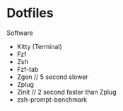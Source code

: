 # Dotfiles

Software

- Kitty (Terminal)
- Fzf
- Zsh
- Fzf-tab
- Zgen // 5 second slower
- Zplug
- Zinit // 2 second faster than Zplug
- zsh-prompt-benchmark
